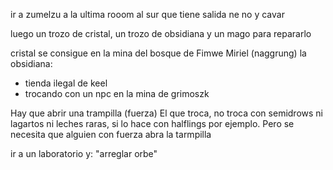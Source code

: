 ir a zumelzu a la ultima rooom al sur que tiene salida ne no y cavar

luego un trozo de cristal, un trozo de obsidiana y un mago para repararlo

cristal se consigue en la mina del bosque de Fimwe Miriel (naggrung)
la obsidiana:
- tienda ilegal de keel
- trocando con un npc en la mina de grimoszk

Hay que abrir una trampilla (fuerza)
El que troca, no troca con semidrows ni lagartos ni leches raras, si lo hace con halflings por ejemplo. Pero se necesita que alguien con fuerza abra la tarmpilla

ir a un laboratorio y: "arreglar orbe"

